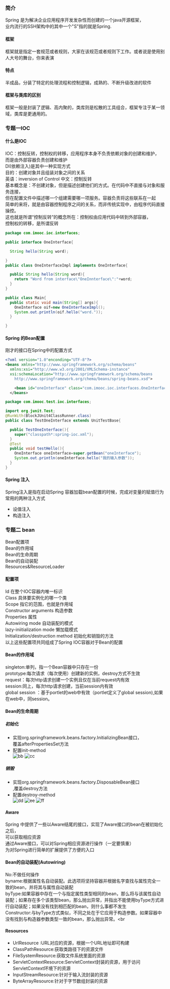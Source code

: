 ### 简介
Spring 是为解决企业应用程序开发发杂性而创建的一个java开源框架，<br>
业内流行的SSH架构中的其中一个"S"指的就是Spring.
#### 框架
框架就是指定一套规范或者规则，大家在该规范或者规则下工作。或者说是使用别人大号的舞台，你来表演
#### 特点
半成品，分装了特定的处理流程和控制逻辑，成熟的、不断升级改进的软件
#### 框架与类库的区别
框架一般是封装了逻辑、高内聚的，类库则是松散的工具组合，框架专注于某一领域，类库是更通用的。
### 专题一IOC
#### 什么是IOC
IOC：控制反转，控制权的转移，应用程序本身不负责依赖对象的创建和维护，<br>
而是由外部容器负责创建和维护<br>
DI(依赖注入)是其中一种实现方式<br>
目的：创建对象并且组装对象之间的关系<br>
英语：inversion of Control 中文：控制反转<br>
基本概念是：不创建对象，但是描述创建他们的方式。在代码中不直接与对象和服务连接，<br>
但在配置文件中描述哪一个组建需要哪一项服务。容器负责将这些联系在一起<br>
简单的来将，就是由容器控制程序之间的关系，而非传统实现中，由程序代码直接操控。<br>
这也就是所谓“控制反转”的概念所在：控制权由应用代码中转到外部容器，<br>
控制权的转移，是所谓反转<br>
```java
package com.imooc.ioc.interfaces;

public interface OneInterface{

  String hello(String word);

}
public class OneInterfaceImpl implements OneInterface{

  public String hello(String word){
    return "Word from interface\"OneInnterface\":"+word;
  }
}

public class Main{
  public static void main(String[] args){
    OneInterface oif=new OneInterfaceImpl();
    System.out.println(oif.hello("word."));
  }

}
```
#### Spring 的Bean配置

刚才的接口在Spring中的配置方式<br>
``` xml
<?xml version="1.0"enconding="UTF-8"?>
<beans xmlns="http://www.springframework.org/schema/beans"
  xmlns:xsi="http://www.w3.org/2001/XMLSchema-instance"
  xsi:schemaLocation="http://www.springframework.org/schema/beans
    http://www.springframework.org/chema/beans/spring-beans.xsd">

    <bean id="oneInterface" class="com.imooc.ioc.interfaces.OneInterfaceImpl"></bean>
  </beans>
```
``` java
package com.imooc.test.ioc.interfaces;

import org.junit.Test;
@RunWith(BlockJUnit4ClassRunner.class)
public class TestOneInterface extends UnitTestBase{

  public TestOneInterface(){
    super("classpath*:spring-ioc.xml");
  }
  @Test
  public void testHello(){
    OneInterface oneInterface=super.getBean("oneInterface");
    System.out.println(oneInterface.hello("我的输入参数"));
  }
}
```
#### Spring 注入
Spring注入是指在启动Spring 容器加载bean配置的时候，完成对变量的赋值行为<br>
常用的两种注入方式<br>
- 设值注入<br>
- 构造注入<br>

### 专题二 bean
Bean配置项<br>
Bean的作用域<br>
Bean的生命周期<br>
Bean的自动装配<br>
Resources&ResourceLoader<br>
#### 配置项
Id  在整个IOC容器内唯一标识<br>
Class 具体要实例化的哪一个类<br>
Scope 指它的范围，也就是作用域<br>
Constructor arguments   构造参数 <br>
Properties   属性<br>
Autowiring mode  自动装配的模式<br>
lazy-iniitialization mode 懒加载模式<br>
Initialization/destruction method 初始化和销毁的方法<br>
以上这些配置项共同组成了Spring IOC容器对于Bean的配置<br>
#### Bean的作用域
singleton:单列，指一个Bean容器中只存在一份<br>
prototype:每次请求（每次使用）创建新的实例，destroy方式不生效<br>
request：每次http请求创建一个实例且仅在当前request内有效<br>
session:同上，每次http请求创建，当前session内有效<br>
global session ：基于portlet的web中有效（portlet定义了global session),如果在web中，同session。<br>
#### Bean的生命周期
##### 初始化
- 实现org.springframework.beans.factory.InitializingBean接口，<br>
覆盖afterPropertiesSet方法<br>
- 配置init-method<br>
![bb](assets/markdown-img-paste-20180310213021789.png)
![cc](assets/markdown-img-paste-20180310213426440.png)
##### 销毁
- 实现org.springframework.beans.factory.DisposableBean接口<br>
,覆盖destroy方法<br>
- 配置destroy-method<br>
![dd](assets/markdown-img-paste-20180310213847992.png)
![ee](assets/markdown-img-paste-20180310213859654.png)
![ff](assets/markdown-img-paste-20180310214014461.png)
####  Aware
Spring 中提供了一些以Aware结尾的接口，实现了Aware接口的bean在被初始化之后，<br>
可以获取相应资源<br>
通过Aware接口，可以对Spring相应资源进行操作（一定要慎重）<br>
为对Spring进行简单的扩展提供了方便的入口<br>
#### Bean的自动装配(Autowiring)
No:不做任何操作<br>
byname:根据属性名自动装配。此选项将坚持容器并根据名字查找与属性完全一致的bean，并将其与属性自动装配<br>
byType:如果容器中存在一个与指定属性类型相同的bean，那么将与该属性自动装配；如果存在多个该类型bean，那么抛出异常，并指出不能使用byType方式进行自动装配；如果没有找到相匹配的bean，则什么事都不发生<br>
Constructor:与byType方式类似，不同之处在于它应用于构造参数。如果容器中没有找到与构造器参数类型一致的bean，那么抛出异常。<br
#### Resources

- UrlResource :URL对应的资源，根据一个URL地址即可构建<br>
- ClassPathResource:获取类路径下的资源文件<br>
- FileSystemResource:获取文件系统里面的资源<br>
- ServletContextResource:ServletContext封装的资源，用于访问ServletContext环境下的资源<br>
- InputStreamResource:针对于输入流封装的资源
- ByteArrayResource:针对于字节数组封装的资源
